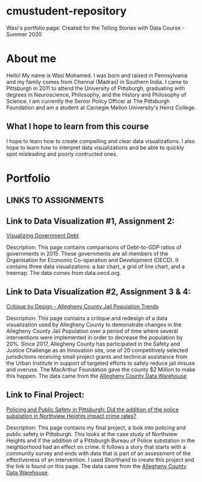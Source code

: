 # cmustudent-repository
Wasi's portfolio page: Created for the Telling Stories with Data Course - Summer 2020

# About me
Hello! My name is Wasi Mohamed. I was born and raised in Pennsylvania and my family comes from Chennai (Madras) in Southern India. I came to Pittsburgh in 2011 to attend the University of Pittsburgh, graduating with degrees in Neuroscience, Philosophy, and the History and Philosophy of Science. I am currently the Senior Policy Officer at The Pittsburgh Foundation and am a student at Carnegie Mellon University's Heinz College. 

## What I hope to learn from this course
I hope to learn how to create compelling and clear data visualizations. I also hope to learn how to interpret data visualizations and be able to quickly spot misleading and poorly contructed ones. 

# Portfolio

## LINKS TO ASSIGNMENTS

## Link to Data Visualization #1, Assignment 2: 
[Visualizing Government Debt](https://wasimohamed2020.github.io/cmustudent-repository/dataviz2)

Description:
This page contains comparisons of Debt-to-GDP ratios of governments in 2015. These governments are all members of the Organisation for Economic Co-operation and Development (OECD). It contains three data visualizations: a bar chart, a grid of line chart, and a treemap. The data comes from data.oecd.org.



## Link to Data Visualization #2, Assignment 3 & 4: 
[Critique by Design - Allegheny County Jail Population Trends](https://wasimohamed2020.github.io/cmustudent-repository/dataviz3)

Description: 
This page contains a critique and redesign of a data visualization used by Allegheny County to demonstrate changes in the Allegheny County Jail Population over a period of time where several interventions were implemented in order to decrease the population by 20%. Since 2017, Allegheny County has participated in the Safety and Justice Challenge as an Innovation site, one of 20 competitively selected jurisdictions receiving small project grants and technical assistance from the Urban Institute in support of targeted efforts to safely reduce jail misuse and overuse. The MacArthur Foundation gave the county $2 Million to make this happen. The data came from the [Allegheny County Data Warehouse](https://www.alleghenycountyanalytics.us/index.php/2019/11/04/allegheny-county-jail-population-management-dashboards-2/) 



## Link to Final Project: 
[Policing and Public Safety in Pittsburgh: Did the addition of the police substation in Northview Heights impact crime rates?](https://wasimohamed2020.github.io/cmustudent-repository/final_project_WasiMohamed)

Description:
This page contains my final project, a look into policing and public safety in Pittsburgh. This looks at the case study of Northview Heights and if the addition of a Pittsburgh Bureau of Police substation in the neighborhood had an effect on crime. It follows a story that starts with a community survey and ends with data that is part of an assessment of the effectiveness of an intervention. I used Shorthand to create this project and the link is found on this page. The data came from the [Allegheny County Data Warehouse](https://tableau.alleghenycounty.us/t/PublicSite/views/CJ_UCR_PGH_8-22-17_v3/Home?:embed=y&:showAppBanner=false&:showShareOptions=true&:display_count=no&:showVizHome=no).




